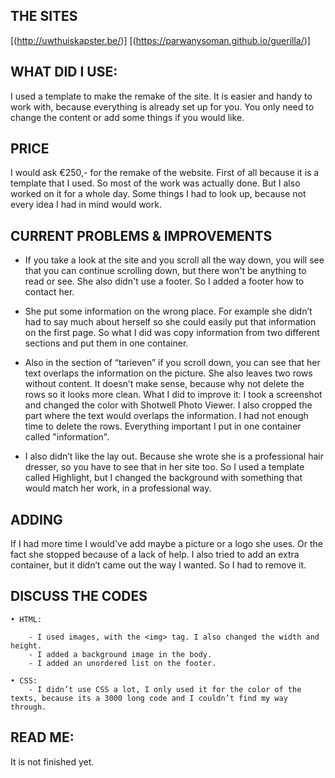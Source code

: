 ## THE SITES 

[(http://uwthuiskapster.be/)] 
[(https://parwanysoman.github.io/guerilla/)]

## WHAT DID I USE:

I used a template to make the remake of the site. It is easier and handy to work with, because everything is already set up for you. You only need to change the content or add some things if you would like.


## PRICE
I would ask €250,- for the remake of the website. First of all because it is a template that I used. So most of the work was actually done. But I also worked on it for a whole day. Some things I had to look up, because not every idea I had in mind would work. 


## CURRENT PROBLEMS & IMPROVEMENTS

- If you take a look at the site and you scroll all the way down, you will see that you can continue scrolling down, but there won't be anything to read or see. She also didn't use a footer. So I added a footer how to contact her.
    
- She put some information on the wrong place. For example she didn’t had to say much about herself so she could easily put that information on the first page. So what I did was copy information from two different sections and put them in one container. 
  
- Also in the section of “tarieven” if you scroll down, you can see that her text overlaps the information on the picture. She also leaves two rows without content. It doesn’t make sense, because why not delete the rows so it looks more clean. What I did to improve it: I took a screenshot and changed the color with Shotwell Photo Viewer. I also cropped the part where the text  would overlaps the information. I had not enough time to delete the rows. Everything important I put in one container called "information".

- I also didn’t like the lay out. Because she wrote she is a professional hair dresser, so you have to see that in her site too. So I used a template called Highlight, but I changed the background with something that would match her work, in a professional way. 

## ADDING

If I had more time I would've add maybe a picture or a logo she uses. Or the fact she stopped because of a lack of help. I also tried to add an extra container, but it didn’t came out the way I wanted. So I had to remove it. 

## DISCUSS THE CODES 

    • HTML:

        - I used images, with the <img> tag. I also changed the width and height.
        - I added a background image in the body. 
		- I added an unordered list on the footer.

    • CSS:	
		- I didn’t use CSS a lot, I only used it for the color of the texts, because its a 3000 long code and I couldn’t find my way through. 


## READ ME:
It is not finished yet. 




















